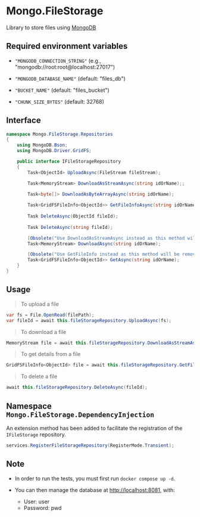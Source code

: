 # Mongo.FileStorage

Library to store files using [MongoDB](https://www.Mongo.com)

## Required environment variables

- `"MONGODB_CONNECTION_STRING"` (e.g., "mongodb://root:root@localhost:27017")

- `"MONGODB_DATABASE_NAME"` (default: "files_db")

- `"BUCKET_NAME"` (default: "files_bucket")

- `"CHUNK_SIZE_BYTES"` (default: 32768)

## Interface

```C#
namespace Mongo.FileStorage.Repositories
{
    using MongoDB.Bson;
    using MongoDB.Driver.GridFS;

    public interface IFileStorageRepository
    {
        Task<ObjectId> UploadAsync(FileStream fileStream);

        Task<MemoryStream> DownloadAsStreamAsync(string idOrName);;

        Task<byte[]> DownloadAsByteArrayAsync(string idOrName);
        
        Task<GridFSFileInfo<ObjectId>> GetFileInfoAsync(string idOrName);
        
        Task DeleteAsync(ObjectId fileId);
        
        Task DeleteAsync(string fileId);

        [Obsolete("Use DownloadAsStreamAsync instead as this method will be removed.")]
        Task<MemoryStream> DownloadAsync(string idOrName);

        [Obsolete("Use GetFileInfo instead as this method will be removed")]
        Task<GridFSFileInfo<ObjectId>> GetAsync(string idOrName);
    }
}
```

## Usage

> To upload a file

```C#
var fs = File.OpenRead(filePath);
var fileId = await this.fileStorageRepository.UploadAsync(fs);
```

> To download a file

```C#
MemoryStream file = await this.fileStorageRepository.DownloadAsStreamAsync(idOrName);
```

> To get details from a file

```C#
GridFSFileInfo<ObjectId> file = await this.fileStorageRepository.GetFileInfoAsync(idOrName);
```

> To delete a file

```C#
await this.fileStorageRepository.DeleteAsync(fileId);
````

## Namespace `Mongo.FileStorage.DependencyInjection`

An extension method has been added to facilitate the registration of the `IFileStorage` repository.

```C#
services.RegisterFileStorageRepository(RegisterMode.Transient);
````

## Note

- In order to run the tests, you must first run `docker compose up -d`.

- You can then manage the database at [http://localhost:8081](http://localhost:8081), with:
  - User: user
  - Password: pwd